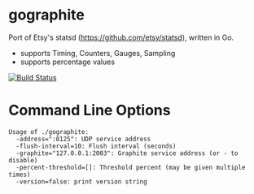gographite
==========

Port of Etsy's statsd (https://github.com/etsy/statsd), written in Go.

* supports Timing, Counters, Gauges, Sampling
* supports percentage values

[![Build Status](https://secure.travis-ci.org/bitly/gographite.png)](http://travis-ci.org/bitly/gographite)

Command Line Options
====================

```
Usage of ./gographite:
  -address=":8125": UDP service address
  -flush-interval=10: Flush interval (seconds)
  -graphite="127.0.0.1:2003": Graphite service address (or - to disable)
  -percent-threshold=[]: Threshold percent (may be given multiple times)
  -version=false: print version string
```

